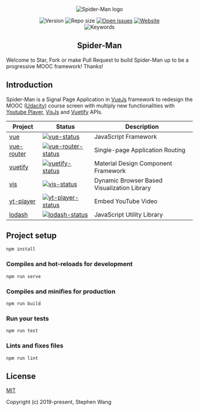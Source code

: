 
<p align="center"><img src="https://github.com/zhongqi1112/Spider-Man/blob/master/src/assets/spiderManPeace.png" alt="Spider-Man logo"></p>

<p align="center">
  <img src="https://img.shields.io/github/package-json/v/zhongqi1112/Spider-Man" alt="Version">
  <img src="https://img.shields.io/github/repo-size/zhongqi1112/Spider-Man" alt="Repo size">
  <a href="https://github.com/zhongqi1112/Spider-Man/issues"><img src="https://img.shields.io/github/issues-raw/zhongqi1112/Spider-Man" alt="Open issues"></a>
  <a href="https://zhongqi1112.github.io/Spider-Man"><img src="https://img.shields.io/website/https/github.com/zhongqi1112/Spider-Man" alt="Website"></a>
  <br>
  <img src="https://img.shields.io/github/package-json/keywords/zhongqi1112/Spider-Man" alt="Keywords">
</p>

<h2 align="center">Spider-Man</h2>

Welcome to Star, Fork or make Pull Request to build Spider-Man up to be a progressive MOOC framework! Thanks!

## Introduction

Spider-Man is a Signal Page Application in [VueJs](https://vuejs.org/) framework to redesign the MOOC ([Udacity](https://www.udacity.com/)) course screen with multiply new functionalities with [Youtube Player](https://developers.google.com/youtube/iframe_api_reference), [VisJs](https://visjs.org/) and [Vuetify](https://vuetifyjs.com/en/) APIs.


| Project | Status | Description |
|---------|--------|-------------|
| [vue]          | [![vue-status]][vue-package] | JavaScript Framework |
| [vue-router]          | [![vue-router-status]][vue-router-package] | Single-page Application Routing |
| [vuetify]                | [![vuetify-status]][vuetify-package] | Material Design Component Framework |
| [vis]          | [![vis-status]][vis-package] | Dynamic Browser Based Visualization Library |
| [yt-player] | [![yt-player-status]][yt-player-package] | Embed YouTube Video |
| [lodash]             | [![lodash-status]][lodash-package] | JavaScript Utility Library |

[vue]: https://vuejs.org
[vue-router]: https://github.com/vuejs/vue-router
[vuetify]: https://vuetifyjs.com/en
[vis]: https://visjs.org
[yt-player]: https://developers.google.com/youtube/iframe_api_reference
[lodash]: https://lodash.com

[vue-status]: https://img.shields.io/npm/v/vue
[vue-router-status]: https://img.shields.io/npm/v/vue-router
[vuetify-status]: https://img.shields.io/npm/v/vuetify
[vis-status]: https://img.shields.io/npm/v/vis
[yt-player-status]: https://img.shields.io/npm/v/yt-player
[lodash-status]: https://img.shields.io/npm/v/lodash

[vue-package]: https://www.npmjs.com/package/vue
[vue-router-package]: https://npmjs.com/package/vue-router
[vuetify-package]: https://www.npmjs.com/package/vuetify
[vis-package]: https://npmjs.com/package/vis
[yt-player-package]: https://www.npmjs.com/package/yt-player
[lodash-package]: https://npmjs.com/package/lodash

## Project setup
```
npm install
```

### Compiles and hot-reloads for development
```
npm run serve
```

### Compiles and minifies for production
```
npm run build
```

### Run your tests
```
npm run test
```

### Lints and fixes files
```
npm run lint
```

## License

[MIT](http://opensource.org/licenses/MIT)

Copyright (c) 2019-present, Stephen Wang
